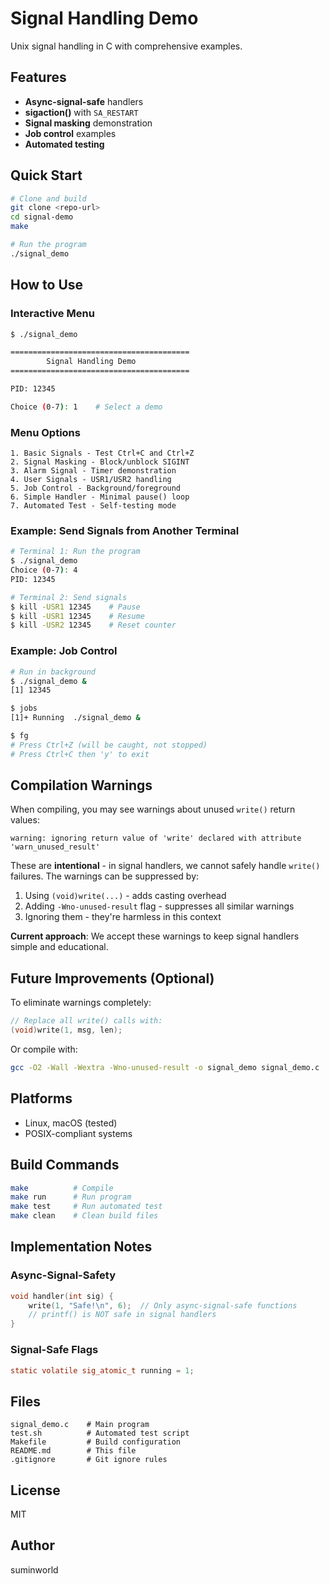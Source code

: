 # Signal Handling Demo

Unix signal handling in C with comprehensive examples.

## Features

- **Async-signal-safe** handlers
- **sigaction()** with `SA_RESTART`
- **Signal masking** demonstration
- **Job control** examples
- **Automated testing**

## Quick Start

```bash
# Clone and build
git clone <repo-url>
cd signal-demo
make

# Run the program
./signal_demo
```

## How to Use

### Interactive Menu
```bash
$ ./signal_demo

========================================
        Signal Handling Demo
========================================

PID: 12345

Choice (0-7): 1    # Select a demo
```

### Menu Options
```
1. Basic Signals - Test Ctrl+C and Ctrl+Z
2. Signal Masking - Block/unblock SIGINT
3. Alarm Signal - Timer demonstration
4. User Signals - USR1/USR2 handling
5. Job Control - Background/foreground
6. Simple Handler - Minimal pause() loop
7. Automated Test - Self-testing mode
```

### Example: Send Signals from Another Terminal
```bash
# Terminal 1: Run the program
$ ./signal_demo
Choice (0-7): 4
PID: 12345

# Terminal 2: Send signals
$ kill -USR1 12345    # Pause
$ kill -USR1 12345    # Resume
$ kill -USR2 12345    # Reset counter
```

### Example: Job Control
```bash
# Run in background
$ ./signal_demo &
[1] 12345

$ jobs
[1]+ Running  ./signal_demo &

$ fg
# Press Ctrl+Z (will be caught, not stopped)
# Press Ctrl+C then 'y' to exit
```

## Compilation Warnings

When compiling, you may see warnings about unused `write()` return values:
```
warning: ignoring return value of 'write' declared with attribute 'warn_unused_result'
```

These are **intentional** - in signal handlers, we cannot safely handle `write()` failures. The warnings can be suppressed by:
1. Using `(void)write(...)` - adds casting overhead
2. Adding `-Wno-unused-result` flag - suppresses all similar warnings
3. Ignoring them - they're harmless in this context

**Current approach**: We accept these warnings to keep signal handlers simple and educational.

## Future Improvements (Optional)

To eliminate warnings completely:
```c
// Replace all write() calls with:
(void)write(1, msg, len);
```

Or compile with:
```bash
gcc -O2 -Wall -Wextra -Wno-unused-result -o signal_demo signal_demo.c
```

## Platforms

- Linux, macOS (tested)
- POSIX-compliant systems

## Build Commands

```bash
make          # Compile
make run      # Run program
make test     # Run automated test
make clean    # Clean build files
```

## Implementation Notes

### Async-Signal-Safety
```c
void handler(int sig) {
    write(1, "Safe!\n", 6);  // Only async-signal-safe functions
    // printf() is NOT safe in signal handlers
}
```

### Signal-Safe Flags
```c
static volatile sig_atomic_t running = 1;
```

## Files

```
signal_demo.c    # Main program
test.sh          # Automated test script
Makefile         # Build configuration
README.md        # This file
.gitignore       # Git ignore rules
```

## License

MIT

## Author

suminworld